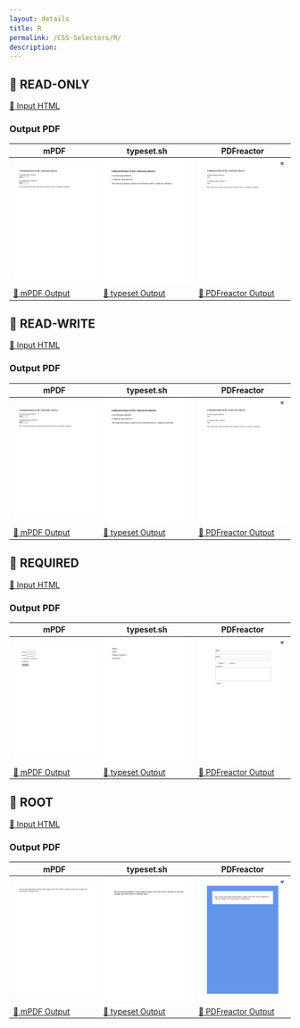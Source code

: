 ```yaml
---
layout: details
title: R
permalink: /CSS-Selectors/R/
description: 
---
```




## 🔬 READ-ONLY

[📄 Input HTML](https://raw.githubusercontent.com/azettl/compare.html2pdf.tools/master//html/CSS%20Selectors/R/read-only.html)

### Output PDF

| mPDF | typeset.sh | PDFreactor |
|---------|---------|---------|
| ![mPDF Preview](mpdf__html_CSS_Selectors_R_read-only.html.png) | ![typeset Preview](typeset__html_CSS_Selectors_R_read-only.html.png) | ![PDFreactor Preview](pdfreactor__html_CSS_Selectors_R_read-only.html.png) |
| [📕 mPDF Output](mpdf__html_CSS_Selectors_R_read-only.html.pdf) | [📕 typeset Output](typeset__html_CSS_Selectors_R_read-only.html.pdf) | [📕 PDFreactor Output](pdfreactor__html_CSS_Selectors_R_read-only.html.pdf) |

## 🔬 READ-WRITE

[📄 Input HTML](https://raw.githubusercontent.com/azettl/compare.html2pdf.tools/master//html/CSS%20Selectors/R/read-write.html)

### Output PDF

| mPDF | typeset.sh | PDFreactor |
|---------|---------|---------|
| ![mPDF Preview](mpdf__html_CSS_Selectors_R_read-write.html.png) | ![typeset Preview](typeset__html_CSS_Selectors_R_read-write.html.png) | ![PDFreactor Preview](pdfreactor__html_CSS_Selectors_R_read-write.html.png) |
| [📕 mPDF Output](mpdf__html_CSS_Selectors_R_read-write.html.pdf) | [📕 typeset Output](typeset__html_CSS_Selectors_R_read-write.html.pdf) | [📕 PDFreactor Output](pdfreactor__html_CSS_Selectors_R_read-write.html.pdf) |

## 🔬 REQUIRED

[📄 Input HTML](https://raw.githubusercontent.com/azettl/compare.html2pdf.tools/master//html/CSS%20Selectors/R/required.html)

### Output PDF

| mPDF | typeset.sh | PDFreactor |
|---------|---------|---------|
| ![mPDF Preview](mpdf__html_CSS_Selectors_R_required.html.png) | ![typeset Preview](typeset__html_CSS_Selectors_R_required.html.png) | ![PDFreactor Preview](pdfreactor__html_CSS_Selectors_R_required.html.png) |
| [📕 mPDF Output](mpdf__html_CSS_Selectors_R_required.html.pdf) | [📕 typeset Output](typeset__html_CSS_Selectors_R_required.html.pdf) | [📕 PDFreactor Output](pdfreactor__html_CSS_Selectors_R_required.html.pdf) |

## 🔬 ROOT

[📄 Input HTML](https://raw.githubusercontent.com/azettl/compare.html2pdf.tools/master//html/CSS%20Selectors/R/root.html)

### Output PDF

| mPDF | typeset.sh | PDFreactor |
|---------|---------|---------|
| ![mPDF Preview](mpdf__html_CSS_Selectors_R_root.html.png) | ![typeset Preview](typeset__html_CSS_Selectors_R_root.html.png) | ![PDFreactor Preview](pdfreactor__html_CSS_Selectors_R_root.html.png) |
| [📕 mPDF Output](mpdf__html_CSS_Selectors_R_root.html.pdf) | [📕 typeset Output](typeset__html_CSS_Selectors_R_root.html.pdf) | [📕 PDFreactor Output](pdfreactor__html_CSS_Selectors_R_root.html.pdf) |


